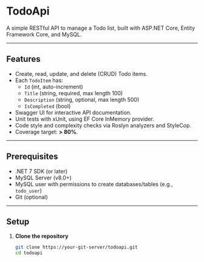 # TodoApi

A simple RESTful API to manage a Todo list, built with ASP.NET Core, Entity Framework Core, and MySQL.

---

## Features

- Create, read, update, and delete (CRUD) Todo items.
- Each `TodoItem` has:
  - `Id` (int, auto-increment)
  - `Title` (string, required, max length 100)
  - `Description` (string, optional, max length 500)
  - `IsCompleted` (bool)
- Swagger UI for interactive API documentation.
- Unit tests with xUnit, using EF Core InMemory provider.
- Code style and complexity checks via Roslyn analyzers and StyleCop.
- Coverage target: **> 80%**.

---

## Prerequisites

- .NET 7 SDK (or later)
- MySQL Server (v8.0+)
- MySQL user with permissions to create databases/tables (e.g., `todo_user`)
- Git (optional)

---

## Setup

1. **Clone the repository**  
   ```bash
   git clone https://your‐git‐server/todoapi.git
   cd todoapi

